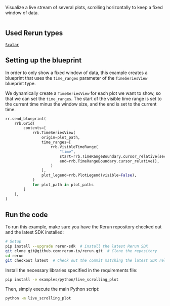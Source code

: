<!--[metadata]
title = "Live Scrolling Plot"
tags = ["Plots", "Live"]
thumbnail = "https://static.rerun.io/live_scrolling_plot_thumbnail/73c6b11bd074af258b8d30092e15361e358d8069/480w.png"
thumbnail_dimensions = [480, 384]
-->

Visualize a live stream of several plots, scrolling horizontally to keep a fixed window of data.

<picture>
  <img src="https://static.rerun.io/live_scrolling_plot/9c9a9b3a4dd1d5e858ba58489f686b5d481cfb2e/full.png" alt="">
  <source media="(max-width: 480px)" srcset="https://static.rerun.io/live_scrolling_plot/9c9a9b3a4dd1d5e858ba58489f686b5d481cfb2e/480w.png">
  <source media="(max-width: 768px)" srcset="https://static.rerun.io/live_scrolling_plot/9c9a9b3a4dd1d5e858ba58489f686b5d481cfb2e/768w.png">
  <source media="(max-width: 1024px)" srcset="https://static.rerun.io/live_scrolling_plot/9c9a9b3a4dd1d5e858ba58489f686b5d481cfb2e/1024w.png">
  <source media="(max-width: 1200px)" srcset="https://static.rerun.io/live_scrolling_plot/9c9a9b3a4dd1d5e858ba58489f686b5d481cfb2e/1200w.png">
</picture>

## Used Rerun types
[`Scalar`](https://www.rerun.io/docs/reference/types/archetypes/scalar)

## Setting up the blueprint

In order to only show a fixed window of data, this example creates a blueprint that uses
the `time_ranges` parameter of the `TimeSeriesView` blueprint type.

We dynamically create a `TimeSeriesView` for each plot we want to show, so that we can
set the `time_ranges`. The start of the visible time range is set to the current time
minus the window size, and the end is set to the current time.

```python
rr.send_blueprint(
    rrb.Grid(
        contents=[
            rrb.TimeSeriesView(
                origin=plot_path,
                time_ranges=[
                    rrb.VisibleTimeRange(
                        "time",
                        start=rrb.TimeRangeBoundary.cursor_relative(seconds=-args.window_size),
                        end=rrb.TimeRangeBoundary.cursor_relative(),
                    )
                ],
                plot_legend=rrb.PlotLegend(visible=False),
            )
            for plot_path in plot_paths
        ]
    ),
)

```

## Run the code
To run this example, make sure you have the Rerun repository checked out and the latest SDK installed:
```bash
# Setup
pip install --upgrade rerun-sdk  # install the latest Rerun SDK
git clone git@github.com:rerun-io/rerun.git  # Clone the repository
cd rerun
git checkout latest  # Check out the commit matching the latest SDK release
```
Install the necessary libraries specified in the requirements file:
```bash
pip install -e examples/python/live_scrolling_plot
```

Then, simply execute the main Python script:
```bash
python -m live_scrolling_plot
```

